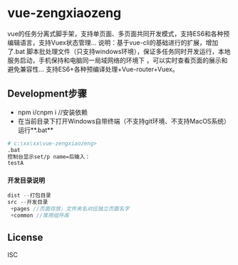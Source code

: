 # vue-zengxiaozeng
vue的任务分离式脚手架，支持单页面、多页面共同开发模式，支持ES6和各种预编辑语言，支持Vuex状态管理...
说明：基于vue-cli的基础进行的扩展，增加了.bat 脚本批处理文件（只支持windows环境），保证多任务同时开发运行，本地服务启动，手机保持和电脑同一局域网络的环境下
，可以实时查看页面的展示和避免兼容性...  支持ES6+各种预编译处理+Vue-router+Vuex。

## Development步骤

- npm i/cnpm i //安装依赖
- 在当前目录下打开Windows自带终端（不支持git环境、不支持MacOS系统）运行**.bat**
``` bash
# c:\xx\xx\vue-zengxiaozeng>
.bat
控制台显示set/p name=后输入：
testA
```

#### 开发目录说明

```javascript
dist --打包目录
src --开发目录
​ +pages //页面存放，文件夹名对应独立页面名字
​ +common //常用组件库

```

## License
ISC

